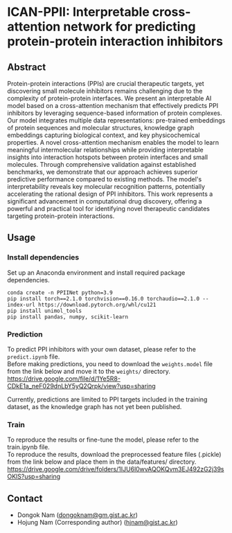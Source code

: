 # ICAN-PPII: Interpretable cross-attention network for predicting protein-protein interaction inhibitors 

## Abstract
Protein-protein interactions (PPIs) are crucial therapeutic targets, yet discovering small molecule inhibitors remains challenging due to the complexity of protein-protein interfaces. We present an interpretable AI model based on a cross-attention mechanism that effectively predicts PPI inhibitors by leveraging sequence-based information of protein complexes. Our model integrates multiple data representations: pre-trained embeddings of protein sequences and molecular structures, knowledge graph embeddings capturing biological context, and key physicochemical properties. A novel cross-attention mechanism enables the model to learn meaningful intermolecular relationships while providing interpretable insights into interaction hotspots between protein interfaces and small molecules. Through comprehensive validation against established benchmarks, we demonstrate that our approach achieves superior predictive performance compared to existing methods. The model's interpretability reveals key molecular recognition patterns, potentially accelerating the rational design of PPI inhibitors. This work represents a significant advancement in computational drug discovery, offering a powerful and practical tool for identifying novel therapeutic candidates targeting protein-protein interactions.


## Usage

### Install dependencies
Set up an Anaconda environment and install required package dependencies.

```
conda create -n PPIINet python=3.9
pip install torch==2.1.0 torchvision==0.16.0 torchaudio==2.1.0 --index-url https://download.pytorch.org/whl/cu121
pip install unimol_tools
pip install pandas, numpy, scikit-learn
```

### Prediction
To predict PPI inhibitors with your own dataset, please refer to the `predict.ipynb` file.  
Before making predictions, you need to download the `weights.model` file from the link below and move it to the `weights/` directory.  
https://drive.google.com/file/d/1Ye5R8-CDkE1a_neF029dnLbY5yQ2Qrpk/view?usp=sharing

Currently, predictions are limited to PPI targets included in the training dataset, as the knowledge graph has not yet been published.

### Train
To reproduce the results or fine-tune the model, please refer to the train.ipynb file.  
To reproduce the results, download the preprocessed feature files (.pickle) from the link below and place them in the data/features/ directory.  
https://drive.google.com/drive/folders/1IJU6l0wvAQOKQvm3EJ492zG2j39sOKlS?usp=sharing



## Contact
- Dongok Nam (dongoknam@gm.gist.ac.kr)
- Hojung Nam (Corresponding author) (hjnam@gist.ac.kr)
